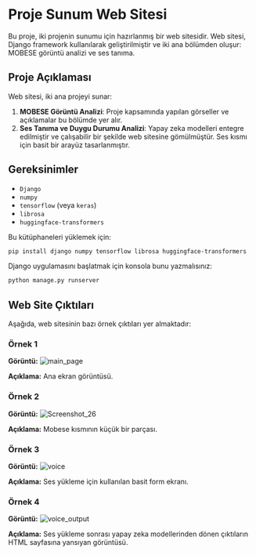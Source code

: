 # Proje Sunum Web Sitesi

Bu proje, iki projenin sunumu için hazırlanmış bir web sitesidir. Web sitesi, Django framework kullanılarak geliştirilmiştir ve iki ana bölümden oluşur: MOBESE görüntü analizi ve ses tanıma. 

## Proje Açıklaması

Web sitesi, iki ana projeyi sunar:
1. **MOBESE Görüntü Analizi**: Proje kapsamında yapılan görseller ve açıklamalar bu bölümde yer alır.
2. **Ses Tanıma ve Duygu Durumu Analizi**: Yapay zeka modelleri entegre edilmiştir ve çalışabilir bir şekilde web sitesine gömülmüştür. Ses kısmı için basit bir arayüz tasarlanmıştır.

## Gereksinimler

- `Django`
- `numpy`
- `tensorflow` (veya `keras`)
- `librosa`
- `huggingface-transformers`

Bu kütüphaneleri yüklemek için:
```bash
pip install django numpy tensorflow librosa huggingface-transformers
```

Django uygulamasını başlatmak için konsola bunu yazmalısınız:
```bash
python manage.py runserver
```

## Web Site Çıktıları

Aşağıda, web sitesinin bazı örnek çıktıları yer almaktadır:

### Örnek 1

**Görüntü:**
![main_page](https://github.com/user-attachments/assets/8fcbe5b6-8d34-4e52-99f7-ce687bfe4ecc)


**Açıklama:** Ana ekran görüntüsü.

### Örnek 2

**Görüntü:**
![Screenshot_26](https://github.com/user-attachments/assets/7c4efe3b-6ee0-4e42-ad04-c5db3cd2250c)


**Açıklama:** Mobese kısmının küçük bir parçası.

### Örnek 3

**Görüntü:**
![voice](https://github.com/user-attachments/assets/df78782e-97dc-43b6-9ea9-fd9863b4fe49)


**Açıklama:** Ses yükleme için kullanılan basit form ekranı.

### Örnek 4

**Görüntü:**
![voice_output](https://github.com/user-attachments/assets/3979b933-54a3-4d87-8897-a29b17ee9e23)


**Açıklama:** Ses yükleme sonrası yapay zeka modellerinden dönen çıktıların HTML sayfasına yansıyan görüntüsü.
